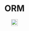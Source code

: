 <div align="center">

# ORM

<a href="https://www.prisma.io"><img src="https://img.shields.io/badge/Prisma-3982CE?style=flat&logo=Prisma&logoColor=white" height="22" alt="PrismaIO"/></a>

</div>
